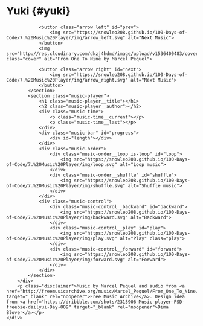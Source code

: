 # Yuki {#yuki}

  <script src="js/yuki.js"></script>

<div class="c-containter">
        <div class="music-container">
            <section class="album-cover">
                
                <button class="arrow left" id="prev">
                    <img src="https://snowleo208.github.io/100-Days-of-Code/7.%20Music%20Player/img/arrow_left.svg" alt="Next Music">
                </button>
                <img src="http://res.cloudinary.com/dkzj4hdmd/image/upload/v1536400483/cover_yz2mak.jpg" class="cover" alt="From One To Nine by Marcel Pequel">
                
                <button class="arrow right" id="next">
                    <img src="https://snowleo208.github.io/100-Days-of-Code/7.%20Music%20Player/img/arrow_right.svg" alt="Next Music">
                </button>
            </section>
            <section class="music-player">
                <h1 class="music-player__title"></h1>
                <h2 class="music-player__author"></h2>
                <div class="music-time">
                    <p class="music-time__current"></p>
                    <p class="music-time__last"></p>
                </div>
                <div class="music-bar" id="progress">
                    <div id="length"></div>
                </div>
                <div class="music-order">
                    <div class="music-order__loop is-loop" id="loop">
                        <img src="https://snowleo208.github.io/100-Days-of-Code/7.%20Music%20Player/img/loop.svg" alt="Loop music">
                    </div>
                    <div class="music-order__shuffle" id="shuffle">
                        <img src="https://snowleo208.github.io/100-Days-of-Code/7.%20Music%20Player/img/shuffle.svg" alt="Shuffle music">
                    </div>
                </div>
                <div class="music-control">
                    <div class="music-control__backward" id="backward">
                        <img src="https://snowleo208.github.io/100-Days-of-Code/7.%20Music%20Player/img/backward.svg" alt="Backward">
                    </div>
                    <div class="music-control__play" id="play">
                        <img src="https://snowleo208.github.io/100-Days-of-Code/7.%20Music%20Player/img/play.svg" alt="Play" class="play">
                    </div>
                    <div class="music-control__forward" id="forward">
                        <img src="https://snowleo208.github.io/100-Days-of-Code/7.%20Music%20Player/img/forward.svg" alt="Forward">
                    </div>
                </div>
            </section>
        </div>
        <p class="disclaimer">Music by Marcel Pequel and audio from <a href="http://freemusicarchive.org/music/Marcel_Pequel/From_One_To_Nine/" target="_blank" rel="noopener">Free Music Archive</a>. Design idea from <a href="https://dribbble.com/shots/2315906-Music-player-PSD-freebie-dailyui-Day-009" target="_blank" rel="noopener">Dima Blover</a></p>
    </div>

